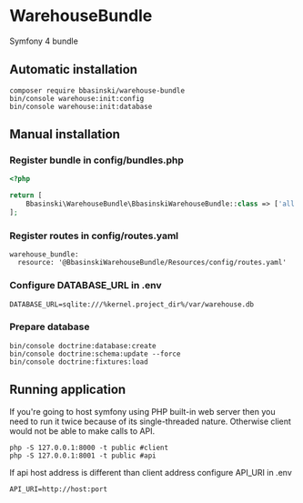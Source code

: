 WarehouseBundle
===============
Symfony 4 bundle

Automatic installation
----------------------
```
composer require bbasinski/warehouse-bundle
bin/console warehouse:init:config
bin/console warehouse:init:database
```


Manual installation
------
### Register bundle in config/bundles.php
```php
<?php

return [
    Bbasinski\WarehouseBundle\BbasinskiWarehouseBundle::class => ['all' => true]
];
```

### Register routes in config/routes.yaml
```
warehouse_bundle:
  resource: '@BbasinskiWarehouseBundle/Resources/config/routes.yaml'
```

### Configure DATABASE_URL in .env
```
DATABASE_URL=sqlite:///%kernel.project_dir%/var/warehouse.db
```

### Prepare database
```
bin/console doctrine:database:create
bin/console doctrine:schema:update --force
bin/console doctrine:fixtures:load
```

Running application
-----------
If you're going to host symfony using PHP built-in web server then you need to run it twice
because of its single-threaded nature. Otherwise client would not be able to make calls to API.

```
php -S 127.0.0.1:8000 -t public #client
php -S 127.0.0.1:8001 -t public #api
```

If api host address is different than client address configure API_URI in .env
```
API_URI=http://host:port
```

